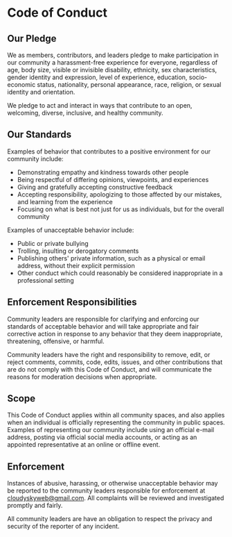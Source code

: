 # Code of Conduct

## Our Pledge

We as members, contributors, and leaders pledge to make participation in our
community a harassment-free experience for everyone, regardless of age, body
size, visible or invisible disability, ethnicity, sex characteristics, gender
identity and expression, level of experience, education, socio-economic status,
nationality, personal appearance, race, religion, or sexual identity
and orientation.

We pledge to act and interact in ways that contribute to an open, welcoming,
diverse, inclusive, and healthy community.

## Our Standards

Examples of behavior that contributes to a positive environment for our
community include:

* Demonstrating empathy and kindness towards other people
* Being respectful of differing opinions, viewpoints, and experiences
* Giving and gratefully accepting constructive feedback
* Accepting responsibility, apologizing to those affected by our mistakes,
  and learning from the experience
* Focusing on what is best not just for us as individuals, but for the
  overall community

Examples of unacceptable behavior include:

* Public or private bullying
* Trolling, insulting or derogatory comments
* Publishing others' private information, such as a physical or email
  address, without their explicit permission
* Other conduct which could reasonably be considered inappropriate in a professional setting

## Enforcement Responsibilities

Community leaders are responsible for clarifying and enforcing our standards of
acceptable behavior and will take appropriate and fair corrective action in
response to any behavior that they deem inappropriate, threatening, offensive,
or harmful.

Community leaders have the right and responsibility to remove, edit, or reject
comments, commits, code, edits, issues, and other contributions that are
do not comply with this Code of Conduct, and will communicate the reasons for moderation
decisions when appropriate.

## Scope

This Code of Conduct applies within all community spaces, and also applies when
an individual is officially representing the community in public spaces. Examples of representing our community include using an official e-mail address,
posting via official social media accounts, or acting as an appointed representative at an online or offline event.

## Enforcement

Instances of abusive, harassing, or otherwise unacceptable behavior may be reported to the community leaders responsible for enforcement at
cloudyskyweb@gmail.com. All complaints will be reviewed and investigated promptly and fairly.

All community leaders are have an obligation to respect the privacy and security of the reporter of any incident.


